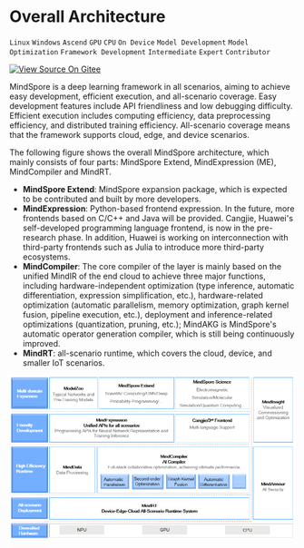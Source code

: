 # Overall Architecture

`Linux` `Windows` `Ascend` `GPU` `CPU` `On Device` `Model Development` `Model Optimization` `Framework Development` `Intermediate` `Expert` `Contributor`

[![View Source On Gitee](https://gitee.com/mindspore/docs/raw/r1.3/resource/_static/logo_source.png)](https://gitee.com/mindspore/docs/blob/r1.3/docs/mindspore/programming_guide/source_en/architecture.md)

MindSpore is a deep learning framework in all scenarios, aiming to achieve easy development, efficient execution, and all-scenario coverage. Easy development features include API friendliness and low debugging difficulty. Efficient execution includes computing efficiency, data preprocessing efficiency, and distributed training efficiency. All-scenario coverage means that the framework supports cloud, edge, and device scenarios.

The following figure shows the overall MindSpore architecture, which mainly consists of four parts: MindSpore Extend, MindExpression (ME), MindCompiler and MindRT.

- **MindSpore Extend**: MindSpore expansion package, which is expected to be contributed and built by more developers.
- **MindExpression**: Python-based frontend expression. In the future, more frontends based on C/C++ and Java will be provided. Cangjie, Huawei's self-developed programming language frontend, is now in the pre-research phase. In addition, Huawei is working on interconnection with third-party frontends such as Julia to introduce more third-party ecosystems.
- **MindCompiler**: The core compiler of the layer is mainly based on the unified MindIR of the end cloud to achieve three major functions, including hardware-independent optimization (type inference, automatic differentiation, expression simplification, etc.), hardware-related optimization (automatic parallelism, memory optimization, graph kernel fusion, pipeline execution, etc.), deployment and inference-related optimizations (quantization, pruning, etc.); MindAKG is MindSpore's automatic operator generation compiler, which is still being continuously improved.
- **MindRT**: all-scenario runtime, which covers the cloud, device, and smaller IoT scenarios.

![MindSpore](images/architecture.png)
